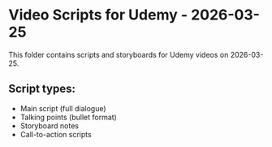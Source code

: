# Video Scripts for Udemy - 2026-03-25

This folder contains scripts and storyboards for Udemy videos on 2026-03-25.

## Script types:
- Main script (full dialogue)
- Talking points (bullet format)
- Storyboard notes
- Call-to-action scripts
